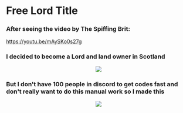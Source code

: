 # Free Lord Title

### After seeing the video by The Spiffing Brit:
https://youtu.be/mAySKo0s27g

### I decided to become a Lord and land owner in Scotland  

<p align="center">
  <img src="https://i.imgur.com/a6WFgDK.png">
</p>

### But I don't have 100 people in discord to get codes fast and don't really want to do this manual work so I made this 

<p align="center">
  <img src="https://spng.pngfind.com/pngs/s/280-2807975_cmon-bruh-emote-twitch-lul-emote-transparent-hd.png">
</p>